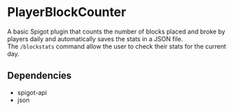 # PlayerBlockCounter
A basic Spigot plugin that counts the number of blocks placed and broke by players daily and automatically saves the stats in a JSON file.  
The `/blockstats` command allow the user to check their stats for the current day.

## Dependencies
- spigot-api
- json